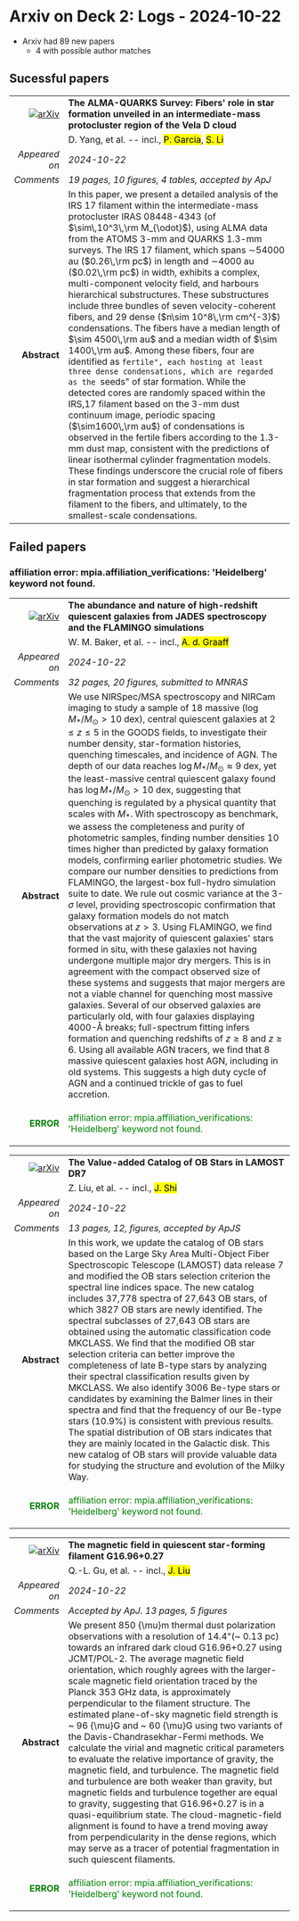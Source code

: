 # Arxiv on Deck 2: Logs - 2024-10-22

* Arxiv had 89 new papers
    * 4 with possible author matches

## Sucessful papers


|||
|---:|:---|
| [![arXiv](https://img.shields.io/badge/arXiv-2410.15333-b31b1b.svg)](https://arxiv.org/abs/2410.15333) | **The ALMA-QUARKS Survey: Fibers' role in star formation unveiled in an intermediate-mass protocluster region of the Vela D cloud**  |
|| D. Yang, et al. -- incl., <mark>P. Garcia</mark>, <mark>S. Li</mark> |
|*Appeared on*| *2024-10-22*|
|*Comments*| *19 pages, 10 figures, 4 tables, accepted by ApJ*|
|**Abstract**|            In this paper, we present a detailed analysis of the IRS 17 filament within the intermediate-mass protocluster IRAS 08448-4343 (of $\sim\,10^3\,\rm M_{\odot}$), using ALMA data from the ATOMS 3-mm and QUARKS 1.3-mm surveys. The IRS 17 filament, which spans $\sim$54000 au ($0.26\,\rm pc$) in length and $\sim$4000 au ($0.02\,\rm pc$) in width, exhibits a complex, multi-component velocity field, and harbours hierarchical substructures. These substructures include three bundles of seven velocity-coherent fibers, and 29 dense ($n\sim 10^8\,\rm cm^{-3}$) condensations. The fibers have a median length of $\sim 4500\,\rm au$ and a median width of $\sim 1400\,\rm au$. Among these fibers, four are identified as ``fertile", each hosting at least three dense condensations, which are regarded as the ``seeds" of star formation. While the detected cores are randomly spaced within the IRS\,17 filament based on the 3-mm dust continuum image, periodic spacing ($\sim1600\,\rm au$) of condensations is observed in the fertile fibers according to the 1.3-mm dust map, consistent with the predictions of linear isothermal cylinder fragmentation models. These findings underscore the crucial role of fibers in star formation and suggest a hierarchical fragmentation process that extends from the filament to the fibers, and ultimately, to the smallest-scale condensations.         |

## Failed papers

### affiliation error: mpia.affiliation_verifications: 'Heidelberg' keyword not found. 


|||
|---:|:---|
| [![arXiv](https://img.shields.io/badge/arXiv-2410.14773-b31b1b.svg)](https://arxiv.org/abs/2410.14773) | **The abundance and nature of high-redshift quiescent galaxies from JADES spectroscopy and the FLAMINGO simulations**  |
|| W. M. Baker, et al. -- incl., <mark>A. d. Graaff</mark> |
|*Appeared on*| *2024-10-22*|
|*Comments*| *32 pages, 20 figures, submitted to MNRAS*|
|**Abstract**|            We use NIRSpec/MSA spectroscopy and NIRCam imaging to study a sample of 18 massive ($\log\; M_{*}/M_{\odot} \gt 10\;$dex), central quiescent galaxies at $2\leq z \leq 5$ in the GOODS fields, to investigate their number density, star-formation histories, quenching timescales, and incidence of AGN. The depth of our data reaches $\log M_*/M_\odot \approx 9\;$dex, yet the least-massive central quiescent galaxy found has $\log M_*/M_\odot \gt 10\;$dex, suggesting that quenching is regulated by a physical quantity that scales with $M_*$. With spectroscopy as benchmark, we assess the completeness and purity of photometric samples, finding number densities 10 times higher than predicted by galaxy formation models, confirming earlier photometric studies. We compare our number densities to predictions from FLAMINGO, the largest-box full-hydro simulation suite to date. We rule out cosmic variance at the 3-$\sigma$ level, providing spectroscopic confirmation that galaxy formation models do not match observations at $z>3$. Using FLAMINGO, we find that the vast majority of quiescent galaxies' stars formed in situ, with these galaxies not having undergone multiple major dry mergers. This is in agreement with the compact observed size of these systems and suggests that major mergers are not a viable channel for quenching most massive galaxies. Several of our observed galaxies are particularly old, with four galaxies displaying 4000-Å breaks; full-spectrum fitting infers formation and quenching redshifts of $z\geq8$ and $z\geq6$. Using all available AGN tracers, we find that 8 massive quiescent galaxies host AGN, including in old systems. This suggests a high duty cycle of AGN and a continued trickle of gas to fuel accretion.         |
|<p style="color:green"> **ERROR** </p>| <p style="color:green">affiliation error: mpia.affiliation_verifications: 'Heidelberg' keyword not found.</p> |


|||
|---:|:---|
| [![arXiv](https://img.shields.io/badge/arXiv-2410.15242-b31b1b.svg)](https://arxiv.org/abs/2410.15242) | **The Value-added Catalog of OB Stars in LAMOST DR7**  |
|| Z. Liu, et al. -- incl., <mark>J. Shi</mark> |
|*Appeared on*| *2024-10-22*|
|*Comments*| *13 pages, 12, figures, accepted by ApJS*|
|**Abstract**|            In this work, we update the catalog of OB stars based on the Large Sky Area Multi-Object Fiber Spectroscopic Telescope (LAMOST) data release 7 and modified the OB stars selection criterion the spectral line indices space. The new catalog includes 37,778 spectra of 27,643 OB stars, of which 3827 OB stars are newly identified. The spectral subclasses of 27,643 OB stars are obtained using the automatic classification code MKCLASS. We find that the modified OB star selection criteria can better improve the completeness of late B-type stars by analyzing their spectral classification results given by MKCLASS. We also identify 3006 Be-type stars or candidates by examining the Balmer lines in their spectra and find that the frequency of our Be-type stars (10.9\%) is consistent with previous results. The spatial distribution of OB stars indicates that they are mainly located in the Galactic disk. This new catalog of OB stars will provide valuable data for studying the structure and evolution of the Milky Way.         |
|<p style="color:green"> **ERROR** </p>| <p style="color:green">affiliation error: mpia.affiliation_verifications: 'Heidelberg' keyword not found.</p> |


|||
|---:|:---|
| [![arXiv](https://img.shields.io/badge/arXiv-2410.15913-b31b1b.svg)](https://arxiv.org/abs/2410.15913) | **The magnetic field in quiescent star-forming filament G16.96+0.27**  |
|| Q.-L. Gu, et al. -- incl., <mark>J. Liu</mark> |
|*Appeared on*| *2024-10-22*|
|*Comments*| *Accepted by ApJ. 13 pages, 5 figures*|
|**Abstract**|            We present 850 {\mu}m thermal dust polarization observations with a resolution of 14.4"(~ 0.13 pc) towards an infrared dark cloud G16.96+0.27 using JCMT/POL-2. The average magnetic field orientation, which roughly agrees with the larger-scale magnetic field orientation traced by the Planck 353 GHz data, is approximately perpendicular to the filament structure. The estimated plane-of-sky magnetic field strength is ~ 96 {\mu}G and ~ 60 {\mu}G using two variants of the Davis-Chandrasekhar-Fermi methods. We calculate the virial and magnetic critical parameters to evaluate the relative importance of gravity, the magnetic field, and turbulence. The magnetic field and turbulence are both weaker than gravity, but magnetic fields and turbulence together are equal to gravity, suggesting that G16.96+0.27 is in a quasi-equilibrium state. The cloud-magnetic-field alignment is found to have a trend moving away from perpendicularity in the dense regions, which may serve as a tracer of potential fragmentation in such quiescent filaments.         |
|<p style="color:green"> **ERROR** </p>| <p style="color:green">affiliation error: mpia.affiliation_verifications: 'Heidelberg' keyword not found.</p> |

